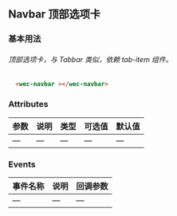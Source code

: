 ## Navbar 顶部选项卡
### 基本用法
###### 顶部选项卡，与 Tabbar 类似，依赖 tab-item 组件。
  ```html
    <wec-navbar ></wec-navbar>
  ```
### Attributes
| 参数      | 说明    | 类型      | 可选值       | 默认值   |
|---------- |-------- |---------- |-------------  |-------- |
| —  | —    | —   | — | — |
### Events
| 事件名称      | 说明    | 回调参数      |
|---------- |-------- |---------- |
| —  | —    | — |
